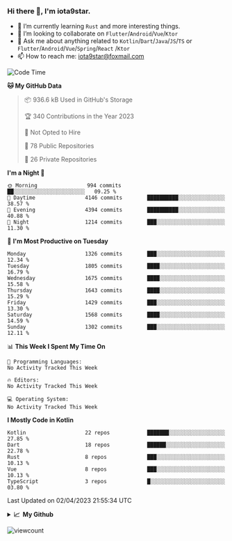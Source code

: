 ### Hi there 👋, I'm iota9star.

- 🌱 I’m currently learning `Rust` and more interesting things.
- 👯 I’m looking to collaborate on `Flutter`/`Android`/`Vue`/`Ktor`
- 💬 Ask me about anything related to `Kotlin`/`Dart`/`Java`/`JS`/`TS` or `Flutter`/`Android`/`Vue`/`Spring`/`React`
  /`Ktor`
- 📫 How to reach me: [iota9star@foxmail.com](iota9star@foxmail.com)



<!--START_SECTION:waka-->
![Code Time](http://img.shields.io/badge/Code%20Time-3%2C090%20hrs%2054%20mins-blue)

**🐱 My GitHub Data** 

> 📦 936.6 kB Used in GitHub's Storage 
 > 
> 🏆 340 Contributions in the Year 2023
 > 
> 🚫 Not Opted to Hire
 > 
> 📜 78 Public Repositories 
 > 
> 🔑 26 Private Repositories 
 > 
**I'm a Night 🦉** 

```text
🌞 Morning                994 commits         ██░░░░░░░░░░░░░░░░░░░░░░░   09.25 % 
🌆 Daytime                4146 commits        ██████████░░░░░░░░░░░░░░░   38.57 % 
🌃 Evening                4394 commits        ██████████░░░░░░░░░░░░░░░   40.88 % 
🌙 Night                  1214 commits        ███░░░░░░░░░░░░░░░░░░░░░░   11.30 % 
```
📅 **I'm Most Productive on Tuesday** 

```text
Monday                   1326 commits        ███░░░░░░░░░░░░░░░░░░░░░░   12.34 % 
Tuesday                  1805 commits        ████░░░░░░░░░░░░░░░░░░░░░   16.79 % 
Wednesday                1675 commits        ████░░░░░░░░░░░░░░░░░░░░░   15.58 % 
Thursday                 1643 commits        ████░░░░░░░░░░░░░░░░░░░░░   15.29 % 
Friday                   1429 commits        ███░░░░░░░░░░░░░░░░░░░░░░   13.30 % 
Saturday                 1568 commits        ████░░░░░░░░░░░░░░░░░░░░░   14.59 % 
Sunday                   1302 commits        ███░░░░░░░░░░░░░░░░░░░░░░   12.11 % 
```


📊 **This Week I Spent My Time On** 

```text
💬 Programming Languages: 
No Activity Tracked This Week

🔥 Editors: 
No Activity Tracked This Week

💻 Operating System: 
No Activity Tracked This Week
```

**I Mostly Code in Kotlin** 

```text
Kotlin                   22 repos            ███████░░░░░░░░░░░░░░░░░░   27.85 % 
Dart                     18 repos            ██████░░░░░░░░░░░░░░░░░░░   22.78 % 
Rust                     8 repos             ███░░░░░░░░░░░░░░░░░░░░░░   10.13 % 
Vue                      8 repos             ███░░░░░░░░░░░░░░░░░░░░░░   10.13 % 
TypeScript               3 repos             █░░░░░░░░░░░░░░░░░░░░░░░░   03.80 % 
```




 Last Updated on 02/04/2023 21:55:34 UTC
<!--END_SECTION:waka-->

<details>
  <summary><b>📈&nbsp;&nbsp;My Github</b></summary>
  <br>
  <img src='https://github-profile-trophy.vercel.app/?username=iota9star'>
  <img src='https://bad-apple-github-readme.vercel.app/api?show_bg=1&username=iota9star&hide_title=true'>
  <img src='http://cr-skills-chart-widget.azurewebsites.net/api/api?username=iota9star'>
</details>


![viewcount](https://count.getloli.com/get/@iota9star?theme=rule34)
